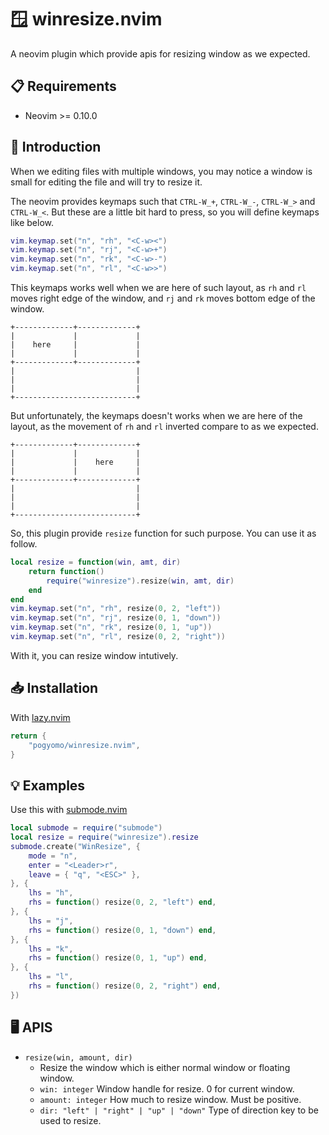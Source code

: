 # :window: winresize.nvim

A neovim plugin which provide apis for resizing window as we expected.

## :clipboard: Requirements

* Neovim >= 0.10.0

## :notebook: Introduction

When we editing files with multiple windows, you may notice a window is small
for editing the file and will try to resize it.

The neovim provides keymaps such that `CTRL-W_+`, `CTRL-W_-`, `CTRL-W_>` and `CTRL-W_<`.
But these are a little bit hard to press, so you will define keymaps like below.

```lua
vim.keymap.set("n", "rh", "<C-w><")
vim.keymap.set("n", "rj", "<C-w>+")
vim.keymap.set("n", "rk", "<C-w>-")
vim.keymap.set("n", "rl", "<C-w>>")
```

This keymaps works well when we are here of such layout, as `rh` and `rl` moves
right edge of the window, and `rj` and `rk` moves bottom edge of the window.

```
+-------------+-------------+
|             |             |
|    here     |             |
|             |             |
+-------------+-------------+
|                           |
|                           |
|                           |
+---------------------------+
```

But unfortunately, the keymaps doesn't works when we are here of the layout, as the
movement of `rh` and `rl` inverted compare to as we expected.

```
+-------------+-------------+
|             |             |
|             |    here     |
|             |             |
+-------------+-------------+
|                           |
|                           |
|                           |
+---------------------------+
```

So, this plugin provide `resize` function for such purpose. You can use it as follow.

```lua
local resize = function(win, amt, dir)
    return function()
        require("winresize").resize(win, amt, dir)
    end
end
vim.keymap.set("n", "rh", resize(0, 2, "left"))
vim.keymap.set("n", "rj", resize(0, 1, "down"))
vim.keymap.set("n", "rk", resize(0, 1, "up"))
vim.keymap.set("n", "rl", resize(0, 2, "right"))
```

With it, you can resize window intutively.

## :inbox_tray: Installation

With [lazy.nvim](https://github.com/folke/lazy.nvim)

```lua
return {
    "pogyomo/winresize.nvim",
}
```

## :bulb: Examples

Use this with [submode.nvim](https://github.com/pogyomo/submode.nvim)

```lua
local submode = require("submode")
local resize = require("winresize").resize
submode.create("WinResize", {
    mode = "n",
    enter = "<Leader>r",
    leave = { "q", "<ESC>" },
}, {
    lhs = "h",
    rhs = function() resize(0, 2, "left") end,
}, {
    lhs = "j",
    rhs = function() resize(0, 1, "down") end,
}, {
    lhs = "k",
    rhs = function() resize(0, 1, "up") end,
}, {
    lhs = "l",
    rhs = function() resize(0, 2, "right") end,
})
```

## :desktop_computer: APIS

- `resize(win, amount, dir)`
    - Resize the window which is either normal window or floating window.
    - `win: integer` Window handle for resize. 0 for current window.
    - `amount: integer` How much to resize window. Must be positive.
    - `dir: "left" | "right" | "up" | "down"` Type of direction key to be used to resize.
